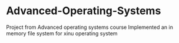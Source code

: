 # Advanced-Operating-Systems
Project from Advanced operating systems course
Implemented an in memory file system for xinu operating system

